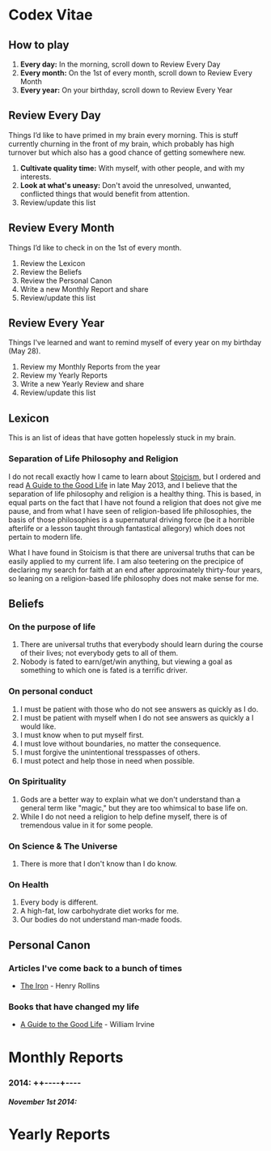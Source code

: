 # Codex Vitae

## How to play

1. **Every day:** In the morning, scroll down to Review Every Day
2. **Every month:** On the 1st of every month, scroll down to Review Every Month
3. **Every year:** On your birthday, scroll down to Review Every Year

## Review Every Day
Things I’d like to have primed in my brain every morning. This is stuff currently churning in the front of my brain, which probably has high turnover but which also has a good chance of getting somewhere new.

1. **Cultivate quality time:** With myself, with other people, and with my interests.
2. **Look at what's uneasy:** Don't avoid the unresolved, unwanted, conflicted things that would benefit from attention. 
3. Review/update this list

## Review Every Month 
Things I’d like to check in on the 1st of every month.

1. Review the Lexicon
2. Review the Beliefs
3. Review the Personal Canon
4. Write a new Monthly Report and share
5. Review/update this list

## Review Every Year
Things I've learned and want to remind myself of every year on my birthday (May 28).

1. Review my Monthly Reports from the year
2. Review my Yearly Reports
4. Write a new Yearly Review and share
5. Review/update this list

## Lexicon
This is an list of ideas that have gotten hopelessly stuck in my brain. 

### Separation of Life Philosophy and Religion
I do not recall exactly how I came to learn about
[Stoicism](http://www.reddit.com/r/Stoicism/wiki/faq), but I ordered and read
[A Guide to the Good Life](http://smile.amazon.com/gp/product/0195374614/) in
late May 2013, and I believe that the separation of life philosophy and
religion is a healthy thing.  This is based, in equal parts on the fact that I
have not found a religion that does not give me pause, and from what I have
seen of religion-based life philosophies, the basis of those philosophies is a
supernatural driving force (be it a horrible afterlife or a lesson taught
through fantastical allegory) which does not pertain to modern life.

What I have found in Stoicism is that there are universal truths that can be
easily applied to my current life.  I am also teetering on the precipice of
declaring my search for faith at an end after approximately thirty-four years,
so leaning on a religion-based life philosophy does not make sense for me.


## Beliefs

### On the purpose of life

1. There are universal truths that everybody should learn during the course of
their lives; not everybody gets to all of them.
2. Nobody is fated to earn/get/win anything, but viewing a goal as something
to which one is fated is a terrific driver.

### On personal conduct

1. I must be patient with those who do not see answers as quickly as I do.
2. I must be patient with myself when I do not see answers as quickly a I
would like.
3. I must know when to put myself first.
4. I must love without boundaries, no matter the consequence.
5. I must forgive the unintentional tresspasses of others.
6. I must potect and help those in need when possible.

### On Spirituality

1. Gods are a better way to explain what we don't understand than a general
term like "magic," but they are too whimsical to base life on.
2. While I do not need a religion to help define myself, there is of
tremendous value in it for some people.

### On Science & The Universe

1. There is more that I don't know than I do know.

### On Health

1. Every body is different.
2. A high-fat, low carbohydrate diet works for me.
3. Our bodies do not understand man-made foods.


## Personal Canon

### Articles I've come back to a bunch of times

* [The Iron](http://www.oldtimestrongman.com/strength-articles/iron-henry-rollins) - Henry Rollins

### Books that have changed my life

* [A Guide to the Good Life](http://smile.amazon.com/gp/product/0195374614/) - William Irvine


# Monthly Reports

### 2014: ++----+----

##### November 1st 2014:

# Yearly Reports

